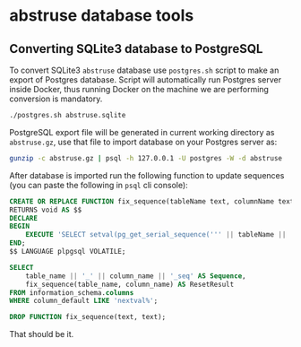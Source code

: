 # abstruse database tools

## Converting SQLite3 database to PostgreSQL

To convert SQLite3 `abstruse` database use `postgres.sh` script to make an export of Postgres database.
Script will automatically run Postgres server inside Docker, thus running Docker on the machine we are performing conversion is mandatory.

```sh
./postgres.sh abstruse.sqlite
```

PostgreSQL export file will be generated in current working directory as `abstruse.gz`, use that file to import database on your Postgres server as:

```sh
gunzip -c abstruse.gz | psql -h 127.0.0.1 -U postgres -W -d abstruse
```

After database is imported run the following function to update sequences (you can paste the following in `psql` cli console):

```sql
CREATE OR REPLACE FUNCTION fix_sequence(tableName text, columnName text)
RETURNS void AS $$
DECLARE
BEGIN
    EXECUTE 'SELECT setval(pg_get_serial_sequence(''' || tableName || ''', ''' || columnName || '''), (SELECT COALESCE (MAX(' || columnName || ') + 1, 1) FROM ' || tableName || '), false)';
END;
$$ LANGUAGE plpgsql VOLATILE;

SELECT
    table_name || '_' || column_name || '_seq' AS Sequence,
    fix_sequence(table_name, column_name) AS ResetResult
FROM information_schema.columns
WHERE column_default LIKE 'nextval%';

DROP FUNCTION fix_sequence(text, text);
```

That should be it.
